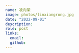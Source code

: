 ```yaml
---
name: 凌向荣
image: photos/linxiangrong.jpg
date: "2022-09-01"
description: 
role: post
links:
  email: 
  github: 
---
```

